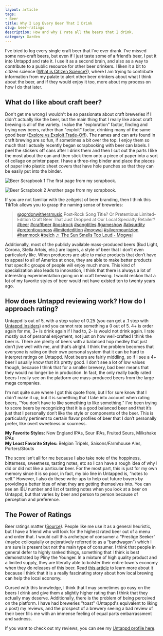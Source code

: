 ```yaml
---
layout: article
tags:
- Beer
title: Why I Log Every Beer That I Drink
slug: beer-ratings
description: How and why I rate all the beers that I drink.
category: Garden
---
```


I’ve tried to log every single craft beer that I’ve ever drank. I’ve missed some non-craft beers, but even if I just taste some of a friend’s beer, I put it into Untappd and rate it. I use it as a second brain, and also as a way to contribute to a public resource for other beer drinkers. I liken it a bit to citizen science ([What is Citizen Science?](https://education.nationalgeographic.org/resource/citizen-science)), where I am trying to contribute information from my palate to alert other beer drinkers about what I think about the beer, and if they would enjoy it too, more about my process on how I do that later.

## What do I like about craft beer?
Don't get me wrong I wouldn't be so passionate about craft breweries if I didn't actually like the beer, but the main thing that I really like about craft brewing is all of the variety. I value the "exploration" factor, finding and trying new beers, rather than "exploit" factor, drinking many of the same good beer ([Explore vs Exploit Trade-Off](https://conceptually.org/concepts/explore-or-exploit)). The names and can arts found in craft brewing are so fun, if sometimes a bit over the top. I enjoy them so much that I actually recently began scrapbooking with beer can labels. I peel the stickers off cans after I drink them and then I cut out the parts I like the most about the can and then stick them onto a piece of paper into a sort of collage on printer paper. I have a three-ring binder and place the pieces of paper into plastic sheet covers that have hole punches so that they can be easily put into the binder.

![Beer Scrapbook 1](https://res.cloudinary.com/dvqeiswvr/image/upload/v1687915553/beer-scrapbook-1.jpg)
The first page from my scrapbook.

![Beer Scrapbook 2](https://res.cloudinary.com/dvqeiswvr/image/upload/v1687915555/beer-scrapbook-2.jpg)
Another page from my scrapbook.

If you are not familiar with the zeitgeist of beer branding, then I think this TikTok allows you to grasp the naming sense of breweries:

<blockquote class="tiktok-embed" cite="https://www.tiktok.com/@gordonwithersmusic/video/7166064515472313642" data-video-id="7166064515472313642" style="max-width: 605px;min-width: 325px;" > <section> <a target="_blank" title="@gordonwithersmusic" href="https://www.tiktok.com/@gordonwithersmusic?refer=embed">@gordonwithersmusic</a> Post-Rock Song Title? Or Pretentious Limited-Edition Craft Beer That Just Dropped at Our Local Specialty Retailer? <a title="beer" target="_blank" href="https://www.tiktok.com/tag/beer?refer=embed">#beer</a> <a title="craftbeer" target="_blank" href="https://www.tiktok.com/tag/craftbeer?refer=embed">#craftbeer</a> <a title="postrock" target="_blank" href="https://www.tiktok.com/tag/postrock?refer=embed">#postrock</a> <a title="songtitles" target="_blank" href="https://www.tiktok.com/tag/songtitles?refer=embed">#songtitles</a> <a title="gameshow" target="_blank" href="https://www.tiktok.com/tag/gameshow?refer=embed">#gameshow</a> <a title="absurdity" target="_blank" href="https://www.tiktok.com/tag/absurdity?refer=embed">#absurdity</a> <a title="pretentiousness" target="_blank" href="https://www.tiktok.com/tag/pretentiousness?refer=embed">#pretentiousness</a> <a title="limitededition" target="_blank" href="https://www.tiktok.com/tag/limitededition?refer=embed">#limitededition</a> <a title="mogwai" target="_blank" href="https://www.tiktok.com/tag/mogwai?refer=embed">#mogwai</a> <a title="silvermountzion" target="_blank" href="https://www.tiktok.com/tag/silvermountzion?refer=embed">#silvermountzion</a> <a title="hammock" target="_blank" href="https://www.tiktok.com/tag/hammock?refer=embed">#hammock</a> <a title="belch" target="_blank" href="https://www.tiktok.com/tag/belch?refer=embed">#belch</a> <a target="_blank" title="♬ The Sun Smells Too Loud - Mogwai" href="https://www.tiktok.com/music/The-Sun-Smells-Too-Loud-6777759875255502850?refer=embed">♬ The Sun Smells Too Loud - Mogwai</a> </section> </blockquote> <script async src="https://www.tiktok.com/embed.js"></script>

Additionally, most of the publicly available mass-produced beers (Bud Light, Corona, Stella Artois, etc.) are lagers, a style of beer that I don’t even particularly like. When producers are able to make products that don’t have to appeal to all of America at once, they are able to make better products that specific groups of people will enjoy much more. This kind of specialization also leads to innovation, I think that there is always a lot of interesting experimentation going on in craft brewing. I would reckon that a lot of my favorite styles of beer would not have existed ten to twenty years ago.

## How does Untappd reviewing work? How do I approach rating?
Untappd is out of 5, with a step value of 0.25 (you can get a .1 step with [Untappd Insiders](https://insiders.untappd.com/)) and you cannot rate something a 0 out of 5. 4+ is order again for me, 3+ is drink again if I had to, 2- is would not drink again. I rate mostly out of personal enjoyment, not just on how well-crafted I think the beer is. There are plenty of beers with a balanced hop medley that just don’t jive well with me, and that’s alright. I think the problem becomes that everyone is rating on their own personal system that it can be hard to interpret ratings on Untappd. Most beers are fairly middling, so if I see a 4+ beer I usually know that it’s pretty good. I don’t see a lot of low values though, because I think that for a smaller brewery, bad beer means that they would no longer be in production. In fact, the only really badly rated beers I really see on the platform are mass-produced beers from the large mega companies.

I’m not quite sure where I got this quote from, but I for sure know that I didn’t make it up, but it is something that I take into account when rating beers, “You don’t have to like something to like something.” I’ve been trying to score beers by recognizing that it is a good balanced beer and that it’s just that I personally don’t like the style or components of the beer. This is particularly pertinent to certain flavor profiles of beer that I don’t personally prefer, like overt sweetness or sourness.  

**My Favorite Styles:** New England IPAs, Sour IPAs, Fruited Sours, Milkshake IPAs  
**My Least Favorite Styles:** Belgian Tripels, Saisons/Farmhouse Ales, Porters/Stouts

The score isn’t all for me because I also take note of the hoppiness, bitterness, sweetness, tasting notes, etc so I can have a rough idea of why I did or did not like a particular beer. For the most part, this is just for my own memory since it is so poor, in fact, my bio line in Untapped is, “notes to self.” However, I also do these write-ups to help out future buyers by providing a better idea of what they are getting themselves into. You can see an IBU number and list of tasting notes when you look at a beer on Untappd, but that varies by beer and person to person because of perception and preference.

## The Power of Ratings
Beer ratings matter ([Source](https://www.goodbeerhunting.com/sightlines/2021/2/23/how-untappd-ratings-became-craft-beers-most-fickle-prize)). People like me use it as a general heuristic, but I have a friend who will look for the highest rated beer out of a menu and order that. I would call this archetype of consumer a “Prestige Seeker” (maybe colloquially or pejoratively referred to as a “bandwagon”) which I am sure is present but not the main type of consumer. I think that people in general defer to highly ranked things, something that I think is best demonstrated by Pliny the Younger. In a mixture of high quality product and a limited supply, they are literally able to bolster their entire town's economy when they do releases of this beer. Read [this article](https://www.hopculture.com/russian-river-brewing-company-pliny-the-younger-rare-beer/) to learn more about it because I think that it is a really fascinating story about how local brewing can help the local economy.

Cursed with this knowledge, I think that I may sometimes go easy on the beers I drink and give them a slightly higher rating than I think that they actually may deserve. Additionally, there is the problem of being perceived on the platform. I have had breweries "toast" (Untappd's equivalent to liking a post) my reviews, and the prospect of a brewery seeing a bad review of their beer fills me with an immense feeling of equal parts embarrassment and sadness.

If you want to check out my reviews, you can see my <a href="https://untappd.com/user/reesd">Untappd profile here</a>.